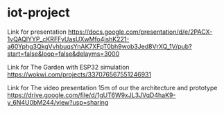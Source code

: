 # iot-project

Link for presentation 
https://docs.google.com/presentation/d/e/2PACX-1vQAQlYYP_cKRFFyUasUXwMfo4jshK221-a60Yphg3QkgVvhbuqsYnAK7XFpT0bh9wob3Jed8VrXQ_1V/pub?start=false&loop=false&delayms=3000

Link for The Garden with ESP32 simulation 
https://wokwi.com/projects/337076567551246931


Link for The video presentation 15m of our the architecture and prototype 
https://drive.google.com/file/d/1gUT6W9xJL3JVqD4haK9-y_6N4U0bM244/view?usp=sharing